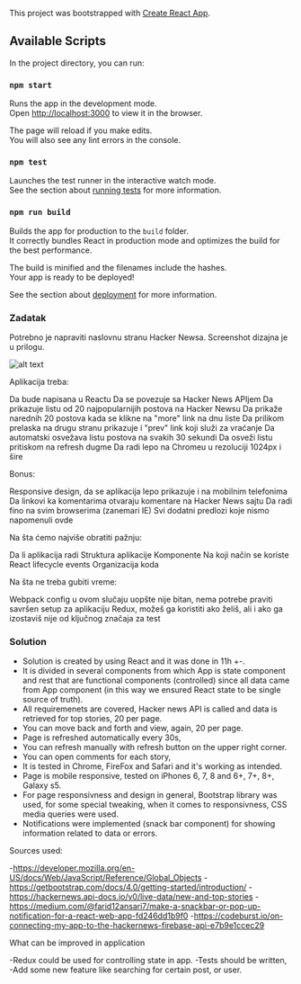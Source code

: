 This project was bootstrapped with [Create React App](https://github.com/facebook/create-react-app).

## Available Scripts

In the project directory, you can run:

### `npm start`

Runs the app in the development mode.<br>
Open [http://localhost:3000](http://localhost:3000) to view it in the browser.

The page will reload if you make edits.<br>
You will also see any lint errors in the console.

### `npm test`

Launches the test runner in the interactive watch mode.<br>
See the section about [running tests](https://facebook.github.io/create-react-app/docs/running-tests) for more information.

### `npm run build`

Builds the app for production to the `build` folder.<br>
It correctly bundles React in production mode and optimizes the build for the best performance.

The build is minified and the filenames include the hashes.<br>
Your app is ready to be deployed!

See the section about [deployment](https://facebook.github.io/create-react-app/docs/deployment) for more information.

### Zadatak

Potrebno je napraviti naslovnu stranu Hacker Newsa. Screenshot dizajna je u prilogu.

![alt text](<https://cms.jotform.com/uploads/image_upload/image_upload/global/86342_hackernews%20(1).png>)

Aplikacija treba:

Da bude napisana u Reactu
Da se povezuje sa Hacker News APIjem
Da prikazuje listu od 20 najpopularnijih postova na Hacker Newsu
Da prikaže narednih 20 postova kada se klikne na "more" link na dnu liste
Da prilikom prelaska na drugu stranu prikazuje i "prev" link koji služi za vraćanje
Da automatski osvežava listu postova na svakih 30 sekundi
Da osveži listu pritiskom na refresh dugme
Da radi lepo na Chromeu u rezoluciji 1024px i šire

Bonus:

Responsive design, da se aplikacija lepo prikazuje i na mobilnim telefonima
Da linkovi ka komentarima otvaraju komentare na Hacker News sajtu
Da radi fino na svim browserima (zanemari IE)
Svi dodatni predlozi koje nismo napomenuli ovde

Na šta ćemo najviše obratiti pažnju:

Da li aplikacija radi
Struktura aplikacije
Komponente
Na koji način se koriste React lifecycle events
Organizacija koda

Na šta ne treba gubiti vreme:

Webpack config u ovom slučaju uopšte nije bitan, nema potrebe praviti savršen setup za aplikaciju
Redux, možeš ga koristiti ako želiš, ali i ako ga izostaviš nije od ključnog značaja za test

### Solution

- Solution is created by using React and it was done in 11h +-.
- It is divided in several components from which App is state component and rest that are functional components (controlled)
  since all data came from App component (in this way we ensured React state to be single source of truth).
- All requiremenets are covered, Hacker news API is called and data is retrieved for top stories, 20 per page.
- You can move back and forth and view, again, 20 per page.
- Page is refreshed automatically every 30s,
- You can refresh manually with refresh button on the upper right corner.
- You can open comments for each story,
- It is tested in Chrome, FireFox and Safari and it's working as intended.
- Page is mobile responsive, tested on iPhones 6, 7, 8 and 6+, 7+, 8+, Galaxy s5.
- For page responsivness and design in general, Bootstrap library was used,
  for some special tweaking, when it comes to responsivness, CSS media queries were used.
- Notifications were implemented (snack bar component) for showing information related to data or errors.

Sources used:

-https://developer.mozilla.org/en-US/docs/Web/JavaScript/Reference/Global_Objects -https://getbootstrap.com/docs/4.0/getting-started/introduction/ -https://hackernews.api-docs.io/v0/live-data/new-and-top-stories -https://medium.com/@farid12ansari7/make-a-snackbar-or-pop-up-notification-for-a-react-web-app-fd246dd1b9f0 -https://codeburst.io/on-connecting-my-app-to-the-hackernews-firebase-api-e7b9e1ccec29

What can be improved in application

-Redux could be used for controlling state in app.
-Tests should be written,
-Add some new feature like searching for certain post, or user.
